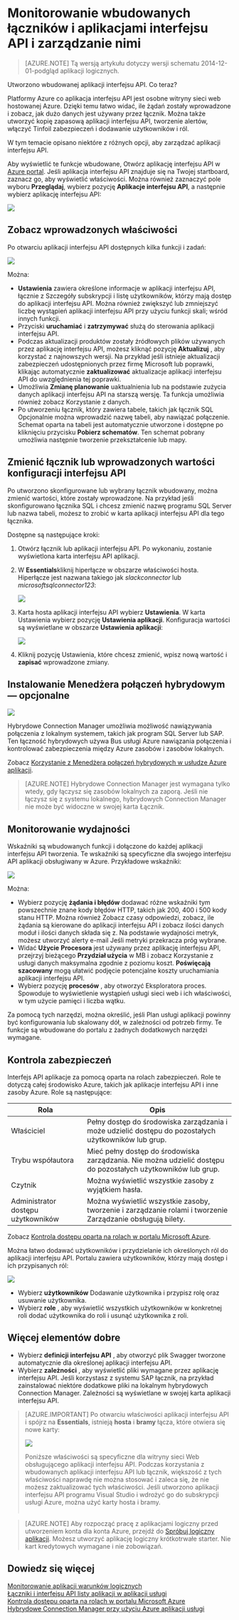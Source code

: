 <properties
    pageTitle="Zarządzanie i monitorowanie do łączników i interfejsu API aplikacji w aplikacji usługi | Microsoft Azure"
    description="Widok wydajności łączników i aplikacje interfejsu API w aplikacjach logiczny; Architektura microservices"
    services="app-service\logic"
    documentationCenter=".net,nodejs,java"
    authors="MandiOhlinger"
    manager="anneta"
    editor="cgronlun"/>

<tags
    ms.service="logic-apps"
    ms.workload="integration"
    ms.tgt_pltfrm="na"
    ms.devlang="na"
    ms.topic="article"
    ms.date="10/18/2016"
    ms.author="mandia"/>

# <a name="manage-and-monitor-your-built-in-api-apps-and-connectors"></a>Monitorowanie wbudowanych łączników i aplikacjami interfejsu API i zarządzanie nimi

>[AZURE.NOTE] Tą wersją artykułu dotyczy wersji schematu 2014-12-01-podgląd aplikacji logicznych.

Utworzono wbudowanej aplikacji interfejsu API. Co teraz?

Platformy Azure co aplikacja interfejsu API jest osobne witryny sieci web hostowanej Azure. Dzięki temu łatwo widać, ile żądań zostały wprowadzone i zobacz, jak dużo danych jest używany przez łącznik. Można także utworzyć kopię zapasową aplikacji interfejsu API, tworzenie alertów, włączyć Tinfoil zabezpieczeń i dodawanie użytkowników i ról.

W tym temacie opisano niektóre z różnych opcji, aby zarządzać aplikacji interfejsu API.

Aby wyświetlić te funkcje wbudowane, Otwórz aplikację interfejsu API w [Azure portal](http://go.microsoft.com/fwlink/p/?LinkID=525040). Jeśli aplikacja interfejsu API znajduje się na Twojej startboard, zaznacz go, aby wyświetlić właściwości. Można również zaznaczyć pole wyboru **Przeglądaj**, wybierz pozycję **Aplikacje interfejsu API**, a następnie wybierz aplikację interfejsu API:

![][browse]

## <a name="see-the-properties-you-entered"></a>Zobacz wprowadzonych właściwości

Po otwarciu aplikacji interfejsu API dostępnych kilka funkcji i zadań:

![][settings]

Można:

- **Ustawienia** zawiera określone informacje w aplikacji interfejsu API, łącznie z Szczegóły subskrypcji i listę użytkowników, którzy mają dostęp do aplikacji interfejsu API. Można również zwiększyć lub zmniejszyć liczbę wystąpień aplikacji interfejsu API przy użyciu funkcji skali; wśród innych funkcji.
- Przyciski **uruchamiać** i **zatrzymywać** służą do sterowania aplikacji interfejsu API.
- Podczas aktualizacji produktów zostały źródłowych plików używanych przez aplikację interfejsu API, możesz kliknąć pozycję **Aktualizuj** , aby korzystać z najnowszych wersji. Na przykład jeśli istnieje aktualizacji zabezpieczeń udostępnionych przez firmę Microsoft lub poprawki, klikając automatycznie **zaktualizować** aktualizacje aplikacji interfejsu API do uwzględnienia tej poprawki.
- Umożliwia **Zmianę planowanie** uaktualnienia lub na podstawie zużycia danych aplikacji interfejsu API na starszą wersję. Ta funkcja umożliwia również zobacz Korzystanie z danych.
- Po utworzeniu łącznik, który zawiera tabele, takich jak łącznik SQL Opcjonalnie można wprowadzić nazwę tabeli, aby nawiązać połączenie. Schemat oparta na tabeli jest automatycznie utworzone i dostępne po kliknięciu przycisku **Pobierz schematów**. Ten schemat pobrany umożliwia następnie tworzenie przekształcenie lub mapy.

## <a name="change-your-connector-or-api-configuration-values-you-entered"></a>Zmienić łącznik lub wprowadzonych wartości konfiguracji interfejsu API

Po utworzono skonfigurowane lub wybrany łącznik wbudowany, można zmienić wartości, które zostały wprowadzone. Na przykład jeśli skonfigurowano łącznika SQL i chcesz zmienić nazwę programu SQL Server lub nazwa tabeli, możesz to zrobić w karta aplikacji interfejsu API dla tego łącznika.

Dostępne są następujące kroki:

1. Otwórz łącznik lub aplikacji interfejsu API. Po wykonaniu, zostanie wyświetlona karta interfejsu API aplikacji.
2. W **Essentials**kliknij hiperłącze w obszarze właściwości hosta. Hiperłącze jest nazwana takiego jak *slackconnector* lub *microsoftsqlconnector123*:

    ![][apiapphost]

3. Karta hosta aplikacji interfejsu API wybierz **Ustawienia**. W karta Ustawienia wybierz pozycję **Ustawienia aplikacji**. Konfiguracja wartości są wyświetlane w obszarze **Ustawienia aplikacji**:

    ![][hostsettings]

4. Kliknij pozycję Ustawienia, które chcesz zmienić, wpisz nową wartość i **zapisać** wprowadzone zmiany.


## <a name="install-the-hybrid-connection-manager---optional"></a>Instalowanie Menedżera połączeń hybrydowym — opcjonalne

![][hcsetup]

Hybrydowe Connection Manager umożliwia możliwość nawiązywania połączenia z lokalnym systemem, takich jak program SQL Server lub SAP. Ten łączność hybrydowych używa Bus usługi Azure nawiązania połączenia i kontrolować zabezpieczenia między Azure zasobów i zasobów lokalnych.

Zobacz [Korzystanie z Menedżera połączeń hybrydowych w usłudze Azure aplikacji](app-service-logic-hybrid-connection-manager.md).

> [AZURE.NOTE] Hybrydowe Connection Manager jest wymagana tylko wtedy, gdy łączysz się zasobów lokalnych za zaporą. Jeśli nie łączysz się z systemu lokalnego, hybrydowych Connection Manager nie może być widoczne w swojej karta Łącznik.

## <a name="monitor-the-performance"></a>Monitorowanie wydajności
Wskaźniki są wbudowanych funkcji i dołączone do każdej aplikacji interfejsu API tworzenia. Te wskaźniki są specyficzne dla swojego interfejsu API aplikacji obsługiwany w Azure. Przykładowe wskaźniki:

![][monitoring]

Można:

- Wybierz pozycję **żądania i błędów** dodawać różne wskaźniki tym powszechnie znane kody błędów HTTP, takich jak 200, 400 i 500 kody stanu HTTP. Można również Zobacz czasy odpowiedzi, zobacz, ile żądania są kierowane do aplikacji interfejsu API i zobacz ilości danych moduł i ilości danych składa się z. Na podstawie wydajności metryk, możesz utworzyć alerty e-mail Jeśli metryki przekracza próg wybrane.
- Widać **Użycie** **Procesora** jest używany przez aplikację interfejsu API, przejrzyj bieżącego **Przydział użycia** w MB i zobacz Korzystanie z usługi danych maksymalna zgodnie z poziomu koszt. **Poświęcają szacowany** mogą ułatwić podjęcie potencjalne koszty uruchamiania aplikacji interfejsu API.
- Wybierz pozycję **procesów** , aby otworzyć Eksploratora proces. Spowoduje to wyświetlenie wystąpień usługi sieci web i ich właściwości, w tym użycie pamięci i liczba wątku.

Za pomocą tych narzędzi, można określić, jeśli Plan usługi aplikacji powinny być konfigurowania lub skalowany dół, w zależności od potrzeb firmy. Te funkcje są wbudowane do portalu z żadnych dodatkowych narzędzi wymagane.

## <a name="control-the-security"></a>Kontrola zabezpieczeń

Interfejs API aplikacje za pomocą oparta na rolach zabezpieczeń. Role te dotyczą całej środowisko Azure, takich jak aplikacje interfejsu API i inne zasoby Azure. Role są następujące:

Rola | Opis
--- | ---
Właściciel | Pełny dostęp do środowiska zarządzania i może udzielić dostępu do pozostałych użytkowników lub grup.
Trybu współautora | Mieć pełny dostęp do środowiska zarządzania. Nie można udzielić dostępu do pozostałych użytkowników lub grup.
Czytnik | Można wyświetlić wszystkie zasoby z wyjątkiem hasła.
Administrator dostępu użytkowników | Można wyświetlić wszystkie zasoby, tworzenie i zarządzanie rolami i tworzenie Zarządzanie obsługują bilety.

Zobacz [Kontrola dostępu oparta na rolach w portalu Microsoft Azure](../active-directory/role-based-access-control-configure.md).

Można łatwo dodawać użytkowników i przydzielanie ich określonych ról do aplikacji interfejsu API. Portalu zawiera użytkowników, którzy mają dostęp i ich przypisanych ról:

![][access]  

- Wybierz **użytkowników** Dodawanie użytkownika i przypisz rolę oraz usuwanie użytkownika.
- Wybierz **role** , aby wyświetlić wszystkich użytkowników w konkretnej roli dodać użytkownika do roli i usunąć użytkownika z roli.


## <a name="more-good-stuff"></a>Więcej elementów dobre
- Wybierz **definicji interfejsu API** , aby otworzyć plik Swagger tworzone automatycznie dla określonej aplikacji interfejsu API.
- Wybierz **zależności** , aby wyświetlić pliki wymagane przez aplikację interfejsu API. Jeśli korzystasz z systemu SAP łącznik, na przykład zainstalować niektóre dodatkowe pliki na lokalnym hybrydowych Connection Manager. Zależności są wyświetlane w swojej karta aplikacji interfejsu API.

>[AZURE.IMPORTANT] Po otwarciu właściwości aplikacji interfejsu API i spójrz na **Essentials**, istnieją **hosta** i **bramy** łącza, które otwiera się nowe karty:
>
> ![][host]
>
>Poniższe właściwości są specyficzne dla witryny sieci Web obsługującego aplikacji interfejsu API. Podczas korzystania z wbudowanych aplikacji interfejsu API lub łącznik, większość z tych właściwości naprawdę nie można stosować i zaleca się, że nie możesz zaktualizować tych właściwości. Jeśli utworzono aplikacji interfejsu API programu Visual Studio i wdrożyć go do subskrypcji usługi Azure, można użyć karty hosta i bramy. <br/><br/>


>[AZURE.NOTE] Aby rozpocząć pracę z aplikacjami logiczny przed utworzeniem konta dla konta Azure, przejdź do [Spróbuj logiczny aplikacji](https://tryappservice.azure.com/?appservice=logic). Możesz utworzyć aplikację logiczny krótkotrwałe starter. Nie kart kredytowych wymagane i nie zobowiązań.

## <a name="read-more"></a>Dowiedz się więcej

[Monitorowanie aplikacji warunków logicznych](app-service-logic-monitor-your-logic-apps.md)<br/>
[Łączniki i interfejsu API listy aplikacji w aplikacji usługi](app-service-logic-connectors-list.md)<br/>
[Kontrola dostępu oparta na rolach w portalu Microsoft Azure](../active-directory/role-based-access-control-configure.md)<br/>
[Hybrydowe Connection Manager przy użyciu Azure aplikacji usługi](app-service-logic-hybrid-connection-manager.md)


<!--Image references-->
[browse]: ./media/app-service-logic-monitor-your-connectors/browse.png
[settings]: ./media/app-service-logic-monitor-your-connectors/settings.png
[hcsetup]: ./media/app-service-logic-monitor-your-connectors/hcsetup.png
[monitoring]: ./media/app-service-logic-monitor-your-connectors/monitoring.png
[access]: ./media/app-service-logic-monitor-your-connectors/access.png
[host]: ./media/app-service-logic-monitor-your-connectors/host.png
[hostsettings]: ./media/app-service-logic-monitor-your-connectors/hostsettings.png
[apiapphost]: ./media/app-service-logic-monitor-your-connectors/apiapphost.png
